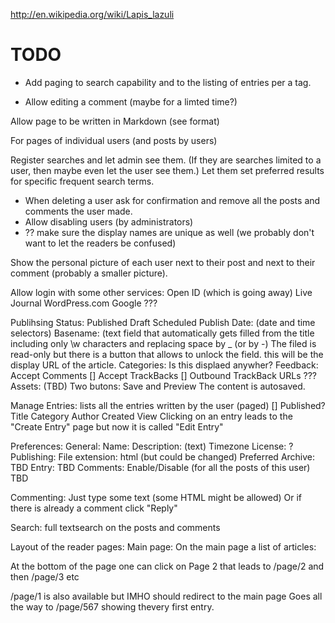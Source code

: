 

http://en.wikipedia.org/wiki/Lapis_lazuli


TODO
=====

- Add paging to search capability and to the listing of entries per a tag.


- Allow editing a comment (maybe for a limted time?)

Allow page to be written in Markdown (see format)

For pages of individual users (and posts by users)
<link rel="alternate" type="application/atom+xml" title="Entries" href="<% request.uri_base %>/users/<% username %>/atom.xml" />


Register searches and let admin see them. (If they are searches limited to a
user, then maybe even let the user see them.)
Let them set preferred results for specific frequent search terms.

- When deleting a user ask for confirmation
  and remove all the posts and comments the user made.
- Allow disabling users (by administrators)
- ?? make sure the display names are unique as well (we probably don't want to let the readers be confused)


Show the personal picture of each user next to their post and next to their
comment (probably a smaller picture).


Allow login with some other services:
   Open ID (which is going away)
   Live Journal
   WordPress.com
   Google
   ???



  Publihsing
    Status:
      Published
      Draft
      Scheduled
    Publish Date: (date and time selectors)
    Basename:
      (text field that automatically gets filled from the title
       including only \w characters and replacing space by _ (or by -)
      The filed is read-only but there is a button that allows to unlock
      the field. this will be the display URL of the article.
    Categories:
      Is this displaed anywher?
    Feedback:
      Accept Comments []
      Accept TrackBacks []
      Outbound TrackBack URLs ???
    Assets: (TBD)
Two butons: Save and Preview
  The content is autosaved.


Manage Entries:
  lists all the entries written by the user (paged)
 [] Published? Title  Category Author Created View
 Clicking on an entry leads to the "Create Entry" page
 but now it is called "Edit Entry"


Preferences:
  General:
     Name:
     Description: (text)
     Timezone
     License: ?
  Publishing:
     File extension: html  (but could be changed)
     Preferred Archive:
     TBD
  Entry: TBD
  Comments:
    Enable/Disable (for all the posts of this user)
    TBD

Commenting:
  Just type some text (some HTML might be allowed)
  Or if there is already a comment click "Reply"

Search: full textsearch on the posts and comments

Layout of the reader pages:
Main page:  On the main page a list of articles:

  At the bottom of the page one can click on
  Page 2  that leads to /page/2
  and then /page/3 etc

  /page/1 is also available but IMHO should redirect to the
    main page
  Goes all the way to /page/567 showing thevery first entry.


